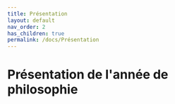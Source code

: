 ```yaml
---
title: Présentation
layout: default
nav_order: 2
has_children: true
permalink: /docs/Présentation
---
```


# Présentation de l'année de philosophie


